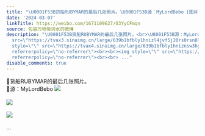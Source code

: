 ```yaml
---
title: "\U0001F53B货船RUBYMAR的最后几张照片。\U0001F53B源：MyLordBebo [图片][图片][图片]"
date: '2024-03-07'
linkTitle: https://weibo.com/1671109627/O3YyCFmqn
source: 包容万物恒河水的微博
description: "\U0001F53B货船RUBYMAR的最后几张照片。<br>\U0001F53B源：MyLordBebo <img style=\"\"
  src=\"https://tvax3.sinaimg.cn/large/639b1bfbly1hnizl4jvf5j20rs0rsn8l.jpg\" referrerpolicy=\"no-referrer\"><br><br><img
  style=\"\" src=\"https://tvax4.sinaimg.cn/large/639b1bfbly1hniznsw3hgj20rs0rsdz7.jpg\"
  referrerpolicy=\"no-referrer\"><br><br><img style=\"\" src=\"https://tvax4.sinaimg.cn/large/639b1bfbly1hnizlip46gj20ly0ccwmb.jpg\"
  referrerpolicy=\"no-referrer\"><br><br> ..."
disable_comments: true
---
```

🔻货船RUBYMAR的最后几张照片。<br>🔻源：MyLordBebo <img style="" src="https://tvax3.sinaimg.cn/large/639b1bfbly1hnizl4jvf5j20rs0rsn8l.jpg" referrerpolicy="no-referrer"><br><br><img style="" src="https://tvax4.sinaimg.cn/large/639b1bfbly1hniznsw3hgj20rs0rsdz7.jpg" referrerpolicy="no-referrer"><br><br><img style="" src="https://tvax4.sinaimg.cn/large/639b1bfbly1hnizlip46gj20ly0ccwmb.jpg" referrerpolicy="no-referrer"><br><br> ...